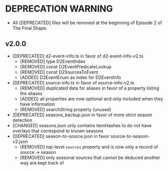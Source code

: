 # DEPRECATION WARNING

- All [DEPRECATED] files will be removed at the beginning of Episode 2 of The Final Shape.

## v2.0.0

- [DEPRECATED] d2-event-info.ts in favor of d2-event-info-v2.ts
  - [REMOVED] type D2EventIndex
  - [REMOVED] const D2EventPredicateLookup
  - [REMOVED] const D2SourcesToEvent
  - [ADDED] D2EventEnum as index for D2EventInfo
- [DEPRECATED] source-info.ts in favor of source-info-v2.ts
  - [REMOVED] duplicated data for aliases in favor of a property listing the aliases
  - [ADDED] all properties are now optional and only included when they have information
  - [REMOVED] searchString property (unused)
- [DEPRECATED] seasons_backup.json in favor of more strict season detection
- [CHANGED] seasons.json only contains itemHashes to do not have overlays that correspond to known seasons
- [DEPRECATED] season-to-source.json in favor source-to-season-v2.json
  - [REMOVED] top-level `sources` property and is now only a record of source -> season
  - [REMOVED] only seasonal sources that cannot be deduced another way are kept track of
